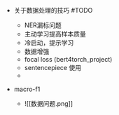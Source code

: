 - 关于数据处理的技巧 #TODO 
	- NER漏标问题
	- 主动学习提高样本质量
	- 冷启动，提示学习
	- 数据增强
	- focal loss (bert4torch_project)
	- sentencepiece 使用
	- 


- macro-f1


	- ![[数据问题.png]]